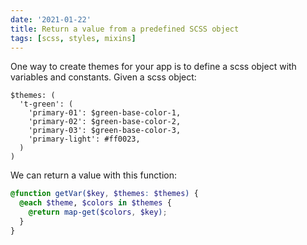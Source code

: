 ```yaml
---
date: '2021-01-22'
title: Return a value from a predefined SCSS object
tags: [scss, styles, mixins]
---
```


One way to create themes for your app is to define a scss object with variables and constants. Given a scss object:

```sccs
$themes: (
  't-green': (
    'primary-01': $green-base-color-1,
    'primary-02': $green-base-color-2,
    'primary-03': $green-base-color-3,
    'primary-light': #ff0023,
  )
)
```

We can return a value with this function:

```scss
@function getVar($key, $themes: $themes) {
  @each $theme, $colors in $themes {
    @return map-get($colors, $key);
  }
}
```
